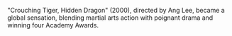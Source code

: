 "Crouching Tiger, Hidden Dragon" (2000), directed by Ang Lee, became a global sensation, blending martial arts action with poignant drama and winning four Academy Awards.
